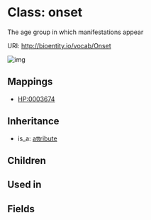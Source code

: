 # Class: onset


The age group in which manifestations appear

URI: http://bioentity.io/vocab/Onset

![img](http://yuml.me/diagram/nofunky/class/\[Attribute]^-\[Onset],%20)
## Mappings

 * [HP:0003674](http://purl.obolibrary.org/obo/HP_0003674)
## Inheritance

 *  is_a: [attribute](Attribute.md)
## Children

## Used in

## Fields

